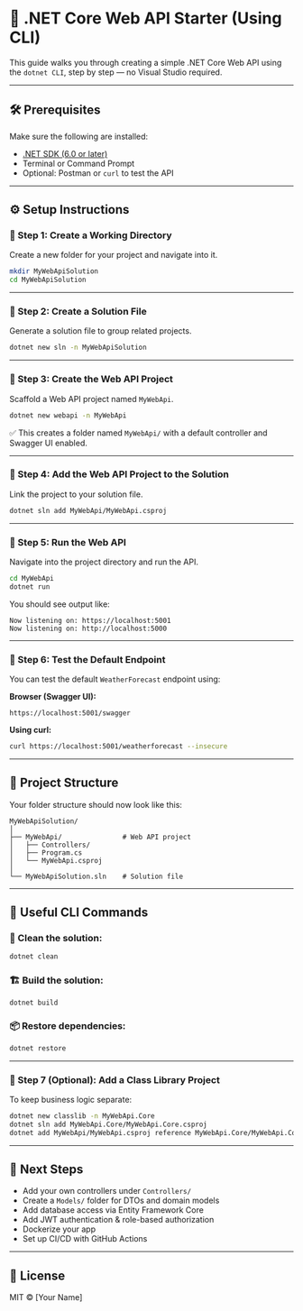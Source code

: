 # 🚀 .NET Core Web API Starter (Using CLI)

This guide walks you through creating a simple .NET Core Web API using the `dotnet CLI`, step by step — no Visual Studio required.

---

## 🛠 Prerequisites

Make sure the following are installed:

- [.NET SDK (6.0 or later)](https://dotnet.microsoft.com/en-us/download)
- Terminal or Command Prompt
- Optional: Postman or `curl` to test the API

---

## ⚙️ Setup Instructions

### 🧩 Step 1: Create a Working Directory

Create a new folder for your project and navigate into it.

```bash
mkdir MyWebApiSolution
cd MyWebApiSolution
```

---

### 🧩 Step 2: Create a Solution File

Generate a solution file to group related projects.

```bash
dotnet new sln -n MyWebApiSolution
```

---

### 🧩 Step 3: Create the Web API Project

Scaffold a Web API project named `MyWebApi`.

```bash
dotnet new webapi -n MyWebApi
```

✅ This creates a folder named `MyWebApi/` with a default controller and Swagger UI enabled.

---

### 🧩 Step 4: Add the Web API Project to the Solution

Link the project to your solution file.

```bash
dotnet sln add MyWebApi/MyWebApi.csproj
```

---

### 🧩 Step 5: Run the Web API

Navigate into the project directory and run the API.

```bash
cd MyWebApi
dotnet run
```

You should see output like:

```
Now listening on: https://localhost:5001
Now listening on: http://localhost:5000
```

---

### 🧩 Step 6: Test the Default Endpoint

You can test the default `WeatherForecast` endpoint using:

**Browser (Swagger UI):**

```
https://localhost:5001/swagger
```

**Using curl:**

```bash
curl https://localhost:5001/weatherforecast --insecure
```

---

## 📁 Project Structure

Your folder structure should now look like this:

```
MyWebApiSolution/
│
├── MyWebApi/               # Web API project
│   ├── Controllers/
│   ├── Program.cs
│   └── MyWebApi.csproj
│
└── MyWebApiSolution.sln    # Solution file
```

---

## 🧹 Useful CLI Commands

### 🔄 Clean the solution:

```bash
dotnet clean
```

### 🏗️ Build the solution:

```bash
dotnet build
```

### 📦 Restore dependencies:

```bash
dotnet restore
```

---

### 🧩 Step 7 (Optional): Add a Class Library Project

To keep business logic separate:

```bash
dotnet new classlib -n MyWebApi.Core
dotnet sln add MyWebApi.Core/MyWebApi.Core.csproj
dotnet add MyWebApi/MyWebApi.csproj reference MyWebApi.Core/MyWebApi.Core.csproj
```

---

## 🚧 Next Steps

- Add your own controllers under `Controllers/`
- Create a `Models/` folder for DTOs and domain models
- Add database access via Entity Framework Core
- Add JWT authentication & role-based authorization
- Dockerize your app
- Set up CI/CD with GitHub Actions

---

## 🧾 License

MIT © [Your Name]
